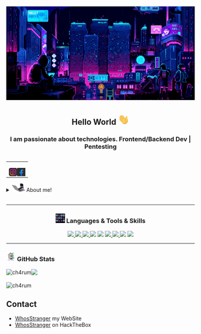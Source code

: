 <h1 align="center"><img src="./src/loficity2.gif" height="250px"></h1>
<h2 align="center">Hello World <img src="./src/wave.gif" width="30px"> <!--:octocat:--></h2>

<h3 align="center">I am passionate about technologies. Frontend/Backend Dev | Pentesting </h3>


<table align="right">
<tr>
<td>

<!-- [<img align="left" alt=" | YouTube" width="22px" src="./src/youtube.png" />][youtube]-->
<!-- [<img align="left" alt="@m | Twitter" width="22px" src="./src/twitter.png" />][twitter]-->
[<img align="left" alt="@ch4rum | Instagram" width="22px" src="./src/instagram.png" />][instagram]
[<img align="left" alt="ch4rum | Facebook" width="22px" src="./src/facebook.png" />][facebook]

</td>
</tr>
</table>

<details>
  <summary><img src="./src/gatohack.gif" width="35px"> About me!</summary>

### 💻 Computer Engineering Student !!
- 🦾 I love computer security!
- 🤓  I’m currently learning everything
- 👾  I am very curious and that is why you start studying programming
- 🗒  I am currently very obsessed with learning computer security and python
</details>
<br />

<!---

<h3 align="center"><img src="./src/pokemon.GIF" width="30px" height="30px"> Latest Projects</h3>


--->
---
<h3 align="center"><img src="./src/0101.GIF" width="25px" height="25px"> Languages & Tools & Skills</h3>

<p align="center">
    <a href="https://blackarch.org/" target="_blank"> <img src="https://img.shields.io/badge/OS-BlackArch-informational?style=flat&logo=arch-linux&logoColor=white&color=2bbc8a"/> </a>
    <a href="https://www.kali.org/" target="_blank"> <img src="https://img.shields.io/badge/OS-Kali%20Linux-informational?style=flat&logo=kalilinux&logoColor=white&color=2bbc8a"/> </a>
    <a href="https://www.parrotsec.org/" target="_blank"> <img src="https://img.shields.io/badge/OS-Parrot-informational?style=flat&logo=debian&logoColor=white&color=2bbc8a"/> </a>
    <a href="https://www.microsoft.com/en-us/windows" target="_black"> <img src="https://img.shields.io/badge/OS-Windows-informational?style=flat&logo=windows&logoColor=white&color=2bbc8a"></a>
    <a href="https://www.virtualbox.org/" target="_black"> <img src="https://img.shields.io/badge/VM-Virtual%20Box-informational?style=flat&logo=virtualbox&logoColor=white&color=2bbc8a"></a>
    <a href="https://www.python.org/" target="_blank"> <img src="https://img.shields.io/badge/Language-Python-informational?style=flat&logo=python&logoColor=white&color=2bbc8a"/> </a>
    <a href="https://www.gnu.org/" target="_blank"> <img src="https://img.shields.io/badge/Shell-zsh-informational?style=flat&logo=gnu-bash&logoColor=white&color=2bbc8a"/> </a>
    <a href="https://neovim.io/" target="_blank"><img src ="https://img.shields.io/badge/Code-Nvim-informational?style=flat&logo=neovim&logoColor=white&color=2bbc8a"></a>
    <a href="https://code.visualstudio.com/" target="_blank"><img src ="https://img.shields.io/badge/Code-Vs%20Code-informational?style=flat&logo=visual-studio-code&logoColor=white&color=2bbc8a"></a>
</p>

---

<h3 align="left"><img src="./src/estadistica2.gif" width="25px" height="25px"> GitHub Stats</h3>

<p><img align="left" src="https://github-readme-stats.vercel.app/api/top-langs?username=ch4rum&show_icons=true&locale=en&layout=compact&theme=github_dark" alt="ch4rum" /></p>

![](https://github-profile-summary-cards.vercel.app/api/cards/stats?username=ch4rum&theme=github_dark) 
<p><img align="center" src="https://github-readme-streak-stats.herokuapp.com/?user=ch4rum&theme=github_dark" alt="ch4rum" /></p>


## Contact
- [WhosStranger](https://whosstranger.github.io/) my WebSite
- [WhosStranger](https://app.hackthebox.com/profile/805901) on HackTheBox


[instagram]: https://www.instagram.com/
[facebook]: https://www.facebook.com/
